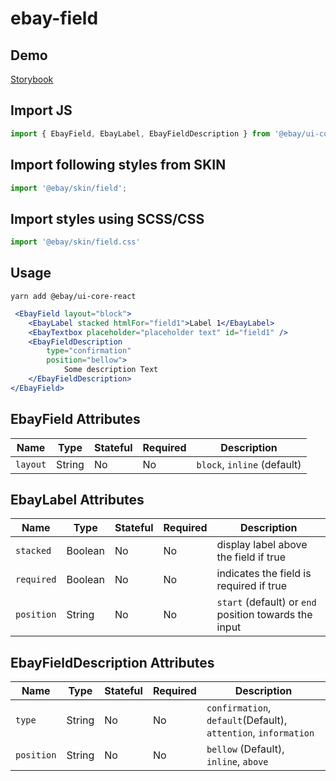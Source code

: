 # ebay-field

## Demo
[Storybook](https://opensource.ebay.com/ebayui-core-react/main/?path=/story/form-input-ebay-field--default-inline)

## Import JS
```jsx harmony
import { EbayField, EbayLabel, EbayFieldDescription } from '@ebay/ui-core-react/ebay-field';
```
## Import following styles from SKIN
```jsx harmony
import '@ebay/skin/field';
```
## Import styles using SCSS/CSS
```jsx harmony
import '@ebay/skin/field.css'
```
## Usage
```
yarn add @ebay/ui-core-react
```
```jsx harmony
 <EbayField layout="block">
    <EbayLabel stacked htmlFor="field1">Label 1</EbayLabel>
    <EbayTextbox placeholder="placeholder text" id="field1" />
    <EbayFieldDescription
        type="confirmation"
        position="bellow">
            Some description Text
    </EbayFieldDescription>
</EbayField>
```

## EbayField Attributes

Name | Type | Stateful | Required | Description
--- | --- | --- | --- | ---
`layout` | String | No | No | `block`, `inline` (default)

## EbayLabel Attributes

Name | Type | Stateful | Required | Description
--- | --- | --- | --- | ---
`stacked` | Boolean | No | No | display label above the field if true
`required` | Boolean | No | No | indicates the field is required if true
`position` | String | No | No | `start` (default) or `end` position towards the input

## EbayFieldDescription Attributes

Name | Type | Stateful | Required | Description
--- | --- | --- | --- | ---
`type` | String | No | No | `confirmation`, `default`(Default), `attention`, `information`
`position` | String | No | No | `bellow` (Default), `inline`, `above`
